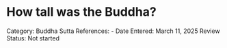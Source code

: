# How tall was the Buddha?

Category: Buddha
Sutta References: -
Date Entered: March 11, 2025
Review Status: Not started